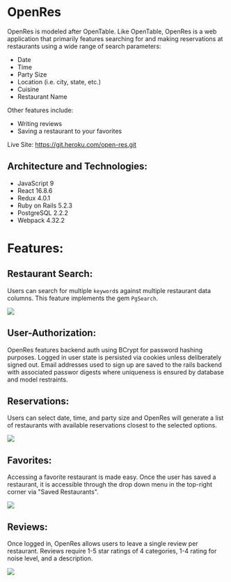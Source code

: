 # OpenRes

OpenRes is modeled after OpenTable. Like OpenTable, OpenRes is a web application that primarily features searching for and making reservations at restaurants using a wide range of search parameters: 
* Date
* Time
* Party Size
* Location (i.e. city, state, etc.)
* Cuisine
* Restaurant Name

Other features include:
* Writing reviews
* Saving a restaurant to your favorites

Live Site: https://git.heroku.com/open-res.git



## Architecture and Technologies:
* JavaScript 9
* React 16.8.6
* Redux 4.0.1
* Ruby on Rails 5.2.3
* PostgreSQL 2.2.2
* Webpack 4.32.2

# Features:
## Restaurant Search:
Users can search for multiple `keyword`s against multiple restaurant data columns. This feature implements the gem `PgSearch`. 

<img src="./readme_images/search.gif">

## User-Authorization:
OpenRes features backend auth using BCrypt for password hashing purposes. Logged in user state is persisted via cookies unless deliberately signed out. Email addresses used to sign up are saved to the rails backend with associated passwor digests where uniqueness is ensured by database and model restraints.

## Reservations:
Users can select date, time, and party size and OpenRes will generate a list of restaurants with available reservations closest to the selected options.

<img src="./readme_images/reservation.gif">

## Favorites:
Accessing a favorite restaurant is made easy. Once the user has saved a restaurant, it is accessible through the drop down menu in the top-right corner via "Saved Restaurants".

<img src="./readme_images/favorites.gif">

## Reviews:
Once logged in, OpenRes allows users to leave a single review per restaurant. Reviews require 1-5 star ratings of 4 categories, 1-4 rating for noise level, and a description.

<img src="./readme_images/reviews.gif">